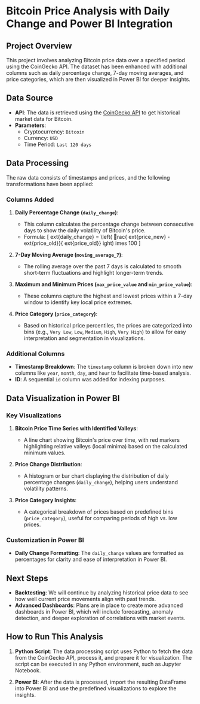 
# Bitcoin Price Analysis with Daily Change and Power BI Integration

## Project Overview

This project involves analyzing Bitcoin price data over a specified period using the CoinGecko API. The dataset has been enhanced with additional columns such as daily percentage change, 7-day moving averages, and price categories, which are then visualized in Power BI for deeper insights.

## Data Source

- **API**: The data is retrieved using the [CoinGecko API](https://www.coingecko.com/en/api) to get historical market data for Bitcoin.
- **Parameters**: 
  - Cryptocurrency: `Bitcoin`
  - Currency: `USD`
  - Time Period: `Last 120 days`

## Data Processing

The raw data consists of timestamps and prices, and the following transformations have been applied:

### Columns Added

1. **Daily Percentage Change (`daily_change`)**: 
   - This column calculates the percentage change between consecutive days to show the daily volatility of Bitcoin's price.
   - Formula:
     \[
     	ext{daily_change} = \left( rac{	ext{price_new} - 	ext{price_old}}{	ext{price_old}} ight) 	imes 100
     \]

2. **7-Day Moving Average (`moving_average_7`)**: 
   - The rolling average over the past 7 days is calculated to smooth short-term fluctuations and highlight longer-term trends.

3. **Maximum and Minimum Prices (`max_price_value` and `min_price_value`)**: 
   - These columns capture the highest and lowest prices within a 7-day window to identify key local price extremes.

4. **Price Category (`price_category`)**: 
   - Based on historical price percentiles, the prices are categorized into bins (e.g., `Very Low`, `Low`, `Medium`, `High`, `Very High`) to allow for easy interpretation and segmentation in visualizations.

### Additional Columns
- **Timestamp Breakdown**: The `timestamp` column is broken down into new columns like `year`, `month`, `day`, and `hour` to facilitate time-based analysis.
- **ID**: A sequential `id` column was added for indexing purposes.

## Data Visualization in Power BI

### Key Visualizations

1. **Bitcoin Price Time Series with Identified Valleys**:
   - A line chart showing Bitcoin's price over time, with red markers highlighting relative valleys (local minima) based on the calculated minimum values.

2. **Price Change Distribution**:
   - A histogram or bar chart displaying the distribution of daily percentage changes (`daily_change`), helping users understand volatility patterns.

3. **Price Category Insights**:
   - A categorical breakdown of prices based on predefined bins (`price_category`), useful for comparing periods of high vs. low prices.

### Customization in Power BI

- **Daily Change Formatting**: The `daily_change` values are formatted as percentages for clarity and ease of interpretation in Power BI.

## Next Steps

- **Backtesting**: We will continue by analyzing historical price data to see how well current price movements align with past trends.
- **Advanced Dashboards**: Plans are in place to create more advanced dashboards in Power BI, which will include forecasting, anomaly detection, and deeper exploration of correlations with market events.

## How to Run This Analysis

1. **Python Script**: The data processing script uses Python to fetch the data from the CoinGecko API, process it, and prepare it for visualization. The script can be executed in any Python environment, such as Jupyter Notebook.
   
2. **Power BI**: After the data is processed, import the resulting DataFrame into Power BI and use the predefined visualizations to explore the insights.

